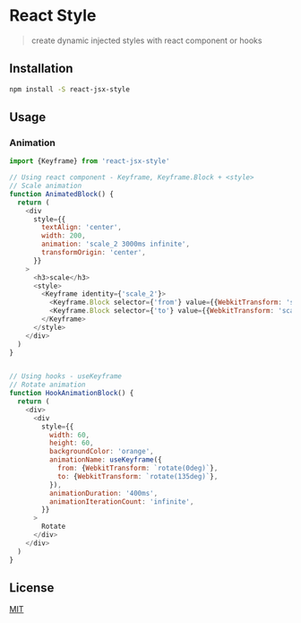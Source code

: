 # React Style
> create dynamic injected styles with react component or hooks


## Installation

```sh
npm install -S react-jsx-style
```

## Usage

### Animation

```js
import {Keyframe} from 'react-jsx-style'

// Using react component - Keyframe, Keyframe.Block + <style>
// Scale animation
function AnimatedBlock() {
  return (
    <div
      style={{
        textAlign: 'center',
        width: 200,
        animation: 'scale_2 3000ms infinite',
        transformOrigin: 'center',
      }}
    >
      <h3>scale</h3>
      <style>
        <Keyframe identity={'scale_2'}>
          <Keyframe.Block selector={'from'} value={{WebkitTransform: 'scale(1)'}} />
          <Keyframe.Block selector={'to'} value={{WebkitTransform: 'scale(2)'}} />
        </Keyframe>
      </style>
    </div>
  )
}


// Using hooks - useKeyframe
// Rotate animation
function HookAnimationBlock() {
  return (
    <div>
      <div
        style={{
          width: 60,
          height: 60,
          backgroundColor: 'orange',
          animationName: useKeyframe({
            from: {WebkitTransform: `rotate(0deg)`},
            to: {WebkitTransform: `rotate(135deg)`},
          }),
          animationDuration: '400ms',
          animationIterationCount: 'infinite',
        }}
      >
        Rotate
      </div>
    </div>
  )
}

```

## License

[MIT](https://github.com/reduxjs/react-redux/blob/master/LICENSE.md)

